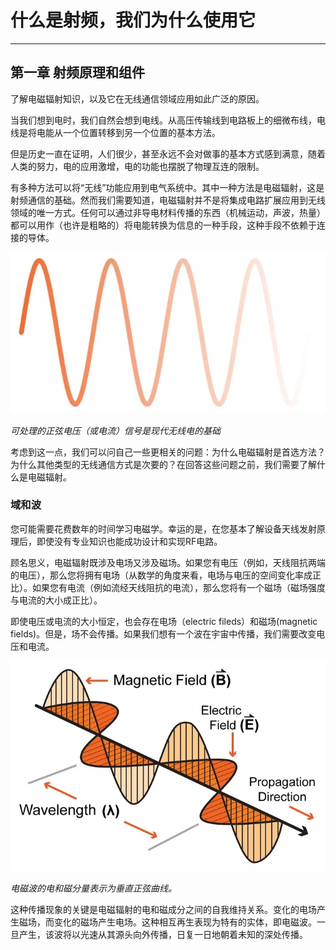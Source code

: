 # 什么是射频，我们为什么使用它

------

## 第一章 射频原理和组件

了解电磁辐射知识，以及它在无线通信领域应用如此广泛的原因。

当我们想到电时，我们自然会想到电线。从高压传输线到电路板上的细微布线，电线是将电能从一个位置转移到另一个位置的基本方法。

但是历史一直在证明，人们很少，甚至永远不会对做事的基本方式感到满意，随着人类的努力，电的应用激增，电的功能也摆脱了物理互连的限制。

有多种方法可以将“无线”功能应用到电气系统中。其中一种方法是电磁辐射，这是射频通信的基础。然而我们需要知道，电磁辐射并不是将集成电路扩展应用到无线领域的唯一方式。任何可以通过非导电材料传播的东西（机械运动，声波，热量）都可以用作（也许是粗略的）将电能转换为信息的一种手段，这种手段不依赖于连接的导体。

![sinusoidal](imgs/RFT_page1_1.jpg)

*可处理的正弦电压（或电流）信号是现代无线电的基础*

考虑到这一点，我们可以问自己一些更相关的问题：为什么电磁辐射是首选方法？为什么其他类型的无线通信方式是次要的？在回答这些问题之前，我们需要了解什么是电磁辐射。

### 域和波

您可能需要花费数年的时间学习电磁学。幸运的是，在您基本了解设备天线发射原理后，即使没有专业知识也能成功设计和实现RF电路。

顾名思义，电磁辐射既涉及电场又涉及磁场。如果您有电压（例如，天线阻抗两端的电压），那么您将拥有电场（从数学的角度来看，电场与电压的空间变化率成正比）。如果您有电流（例如流经天线阻抗的电流），那么您将有一个磁场（磁场强度与电流的大小成正比）。

即使电压或电流的大小恒定，也会存在电场（electric fileds）和磁场(magnetic fields)。但是，场不会传播。如果我们想有一个波在宇宙中传播，我们需要改变电压和电流。

![electric and magnetic](imgs/RFT_ch1_page1_2.jpg)

*电磁波的电和磁分量表示为垂直正弦曲线。*

这种传播现象的关键是电磁辐射的电和磁成分之间的自我维持关系。变化的电场产生磁场，而变化的磁场产生电场。这种相互再生表现为特有的实体，即电磁波。一旦产生，该波将以光速从其源头向外传播，日复一日地朝着未知的深处传播。